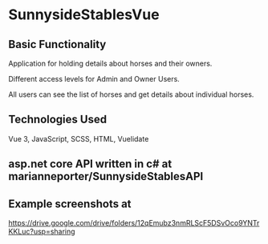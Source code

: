 # SunnysideStablesVue

## Basic Functionality

Application for holding details about horses and their owners.

Different access levels for Admin and Owner Users.

All users can see the list of horses and get details about individual horses.

## Technologies Used

Vue 3, JavaScript, SCSS, HTML, Vuelidate

## asp.net core API written in c# at marianneporter/SunnysideStablesAPI

## Example screenshots at
https://drive.google.com/drive/folders/12qEmubz3nmRLScF5DSvOco9YNTrKKLuc?usp=sharing
